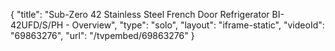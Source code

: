 {
    "title": "Sub-Zero 42 Stainless Steel French Door Refrigerator BI-42UFD\/S\/PH - Overview",
    "type": "solo",
    "layout": "iframe-static",
    "videoId": "69863276",
    "url": "\/tvpembed\/69863276"
}